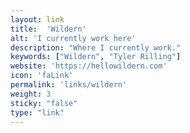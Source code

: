 ```yaml
---
layout: link
title:  'Wildern'
alt: 'I currently work here'
description: "Where I currently work."
keywords: ["Wildern", "Tyler Rilling"]
website: 'https://hellowildern.com'
icon: 'faLink'
permalink: 'links/wildern'
weight: 3
sticky: "false"
type: "link"
---
```


